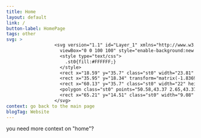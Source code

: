 ```yaml
---
title: Home
layout: default
link: /
button-label: HomePage
tags: other
svg: >   
                  <svg version="1.1" id="Layer_1" xmlns="http://www.w3.org/2000/svg" xmlns:xlink="http://www.w3.org/1999/xlink" x="0px" y="0px" width="100px" height="100px"
                  	viewBox="0 0 100 100" style="enable-background:new 0 0 100 100;" xml:space="preserve">
                    <style type="text/css">
                      .st0{fill:#FFFFFF;}
                    </style>
                    <rect x="18.59" y="35.7" class="st0" width="23.81" height="51.06"/>
                    <rect x="35.95" y="18.34" transform="matrix(-1.836970e-16 1 -1 -1.836970e-16 92.6366 -0.2487)" class="st0" width="20.99" height="55.7"/>
                    <rect x="60.13" y="35.7" class="st0" width="22" height="51.06"/>
                    <polygon class="st0" points="50.58,43.37 2.65,43.37 26.61,27.73 50.58,12.09 74.54,27.73 98.51,43.37 "/>
                    <rect x="65.21" y="14.51" class="st0" width="9.08" height="44.4"/>
                  </svg>   
context: go back to the main page
blogTag: Website
---
```

you need more context on "home"?